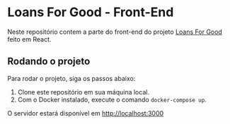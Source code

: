 # Loans For Good - Front-End

Neste repositório contem a parte do front-end do projeto [Loans For Good](https://github.com/MiqueiasRihs/Loans-for-good) feito em React.

## Rodando o projeto

Para rodar o projeto, siga os passos abaixo:

1. Clone este repositório em sua máquina local.
2. Com o Docker instalado, execute o comando `docker-compose up`.

O servidor estará disponível em [http://localhost:3000](http://localhost:3000/)
